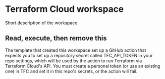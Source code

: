 # Terraform Cloud workspace

Short description of the workspace

## Read, execute, then remove this

The template that created this workspace set up a GitHub action that expects you to set up a repository secret called TFC_API_TOKEN in your repo settings, which will be used by the action to run Terraform via Terraform Cloud's API. You must create a personal token (or use an existing one) in TFC and set it in this repo's secrets, or the action will fail.